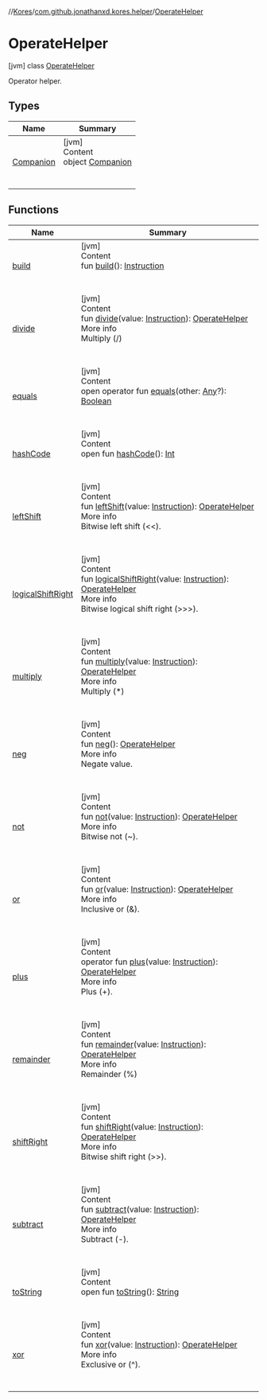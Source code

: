 //[Kores](../../index.md)/[com.github.jonathanxd.kores.helper](../index.md)/[OperateHelper](index.md)



# OperateHelper  
 [jvm] class [OperateHelper](index.md)

Operator helper.

   


## Types  
  
|  Name|  Summary| 
|---|---|
| <a name="com.github.jonathanxd.kores.helper/OperateHelper.Companion///PointingToDeclaration/"></a>[Companion](-companion/index.md)| <a name="com.github.jonathanxd.kores.helper/OperateHelper.Companion///PointingToDeclaration/"></a>[jvm]  <br>Content  <br>object [Companion](-companion/index.md)  <br><br><br>


## Functions  
  
|  Name|  Summary| 
|---|---|
| <a name="com.github.jonathanxd.kores.helper/OperateHelper/build/#/PointingToDeclaration/"></a>[build](build.md)| <a name="com.github.jonathanxd.kores.helper/OperateHelper/build/#/PointingToDeclaration/"></a>[jvm]  <br>Content  <br>fun [build](build.md)(): [Instruction](../../com.github.jonathanxd.kores/-instruction/index.md)  <br><br><br>
| <a name="com.github.jonathanxd.kores.helper/OperateHelper/divide/#com.github.jonathanxd.kores.Instruction/PointingToDeclaration/"></a>[divide](divide.md)| <a name="com.github.jonathanxd.kores.helper/OperateHelper/divide/#com.github.jonathanxd.kores.Instruction/PointingToDeclaration/"></a>[jvm]  <br>Content  <br>fun [divide](divide.md)(value: [Instruction](../../com.github.jonathanxd.kores/-instruction/index.md)): [OperateHelper](index.md)  <br>More info  <br>Multiply (/)  <br><br><br>
| <a name="kotlin/Any/equals/#kotlin.Any?/PointingToDeclaration/"></a>[equals](../../com.github.jonathanxd.kores.util/-simple-resolver/index.md#%5Bkotlin%2FAny%2Fequals%2F%23kotlin.Any%3F%2FPointingToDeclaration%2F%5D%2FFunctions%2F-1211764316)| <a name="kotlin/Any/equals/#kotlin.Any?/PointingToDeclaration/"></a>[jvm]  <br>Content  <br>open operator fun [equals](../../com.github.jonathanxd.kores.util/-simple-resolver/index.md#%5Bkotlin%2FAny%2Fequals%2F%23kotlin.Any%3F%2FPointingToDeclaration%2F%5D%2FFunctions%2F-1211764316)(other: [Any](https://kotlinlang.org/api/latest/jvm/stdlib/kotlin/-any/index.html)?): [Boolean](https://kotlinlang.org/api/latest/jvm/stdlib/kotlin/-boolean/index.html)  <br><br><br>
| <a name="kotlin/Any/hashCode/#/PointingToDeclaration/"></a>[hashCode](../../com.github.jonathanxd.kores.util/-simple-resolver/index.md#%5Bkotlin%2FAny%2FhashCode%2F%23%2FPointingToDeclaration%2F%5D%2FFunctions%2F-1211764316)| <a name="kotlin/Any/hashCode/#/PointingToDeclaration/"></a>[jvm]  <br>Content  <br>open fun [hashCode](../../com.github.jonathanxd.kores.util/-simple-resolver/index.md#%5Bkotlin%2FAny%2FhashCode%2F%23%2FPointingToDeclaration%2F%5D%2FFunctions%2F-1211764316)(): [Int](https://kotlinlang.org/api/latest/jvm/stdlib/kotlin/-int/index.html)  <br><br><br>
| <a name="com.github.jonathanxd.kores.helper/OperateHelper/leftShift/#com.github.jonathanxd.kores.Instruction/PointingToDeclaration/"></a>[leftShift](left-shift.md)| <a name="com.github.jonathanxd.kores.helper/OperateHelper/leftShift/#com.github.jonathanxd.kores.Instruction/PointingToDeclaration/"></a>[jvm]  <br>Content  <br>fun [leftShift](left-shift.md)(value: [Instruction](../../com.github.jonathanxd.kores/-instruction/index.md)): [OperateHelper](index.md)  <br>More info  <br>Bitwise left shift (<<).  <br><br><br>
| <a name="com.github.jonathanxd.kores.helper/OperateHelper/logicalShiftRight/#com.github.jonathanxd.kores.Instruction/PointingToDeclaration/"></a>[logicalShiftRight](logical-shift-right.md)| <a name="com.github.jonathanxd.kores.helper/OperateHelper/logicalShiftRight/#com.github.jonathanxd.kores.Instruction/PointingToDeclaration/"></a>[jvm]  <br>Content  <br>fun [logicalShiftRight](logical-shift-right.md)(value: [Instruction](../../com.github.jonathanxd.kores/-instruction/index.md)): [OperateHelper](index.md)  <br>More info  <br>Bitwise logical shift right (>>>).  <br><br><br>
| <a name="com.github.jonathanxd.kores.helper/OperateHelper/multiply/#com.github.jonathanxd.kores.Instruction/PointingToDeclaration/"></a>[multiply](multiply.md)| <a name="com.github.jonathanxd.kores.helper/OperateHelper/multiply/#com.github.jonathanxd.kores.Instruction/PointingToDeclaration/"></a>[jvm]  <br>Content  <br>fun [multiply](multiply.md)(value: [Instruction](../../com.github.jonathanxd.kores/-instruction/index.md)): [OperateHelper](index.md)  <br>More info  <br>Multiply (*)  <br><br><br>
| <a name="com.github.jonathanxd.kores.helper/OperateHelper/neg/#/PointingToDeclaration/"></a>[neg](neg.md)| <a name="com.github.jonathanxd.kores.helper/OperateHelper/neg/#/PointingToDeclaration/"></a>[jvm]  <br>Content  <br>fun [neg](neg.md)(): [OperateHelper](index.md)  <br>More info  <br>Negate value.  <br><br><br>
| <a name="com.github.jonathanxd.kores.helper/OperateHelper/not/#com.github.jonathanxd.kores.Instruction/PointingToDeclaration/"></a>[not](not.md)| <a name="com.github.jonathanxd.kores.helper/OperateHelper/not/#com.github.jonathanxd.kores.Instruction/PointingToDeclaration/"></a>[jvm]  <br>Content  <br>fun [not](not.md)(value: [Instruction](../../com.github.jonathanxd.kores/-instruction/index.md)): [OperateHelper](index.md)  <br>More info  <br>Bitwise not (~).  <br><br><br>
| <a name="com.github.jonathanxd.kores.helper/OperateHelper/or/#com.github.jonathanxd.kores.Instruction/PointingToDeclaration/"></a>[or](or.md)| <a name="com.github.jonathanxd.kores.helper/OperateHelper/or/#com.github.jonathanxd.kores.Instruction/PointingToDeclaration/"></a>[jvm]  <br>Content  <br>fun [or](or.md)(value: [Instruction](../../com.github.jonathanxd.kores/-instruction/index.md)): [OperateHelper](index.md)  <br>More info  <br>Inclusive or (&amp;).  <br><br><br>
| <a name="com.github.jonathanxd.kores.helper/OperateHelper/plus/#com.github.jonathanxd.kores.Instruction/PointingToDeclaration/"></a>[plus](plus.md)| <a name="com.github.jonathanxd.kores.helper/OperateHelper/plus/#com.github.jonathanxd.kores.Instruction/PointingToDeclaration/"></a>[jvm]  <br>Content  <br>operator fun [plus](plus.md)(value: [Instruction](../../com.github.jonathanxd.kores/-instruction/index.md)): [OperateHelper](index.md)  <br>More info  <br>Plus (+).  <br><br><br>
| <a name="com.github.jonathanxd.kores.helper/OperateHelper/remainder/#com.github.jonathanxd.kores.Instruction/PointingToDeclaration/"></a>[remainder](remainder.md)| <a name="com.github.jonathanxd.kores.helper/OperateHelper/remainder/#com.github.jonathanxd.kores.Instruction/PointingToDeclaration/"></a>[jvm]  <br>Content  <br>fun [remainder](remainder.md)(value: [Instruction](../../com.github.jonathanxd.kores/-instruction/index.md)): [OperateHelper](index.md)  <br>More info  <br>Remainder (%)  <br><br><br>
| <a name="com.github.jonathanxd.kores.helper/OperateHelper/shiftRight/#com.github.jonathanxd.kores.Instruction/PointingToDeclaration/"></a>[shiftRight](shift-right.md)| <a name="com.github.jonathanxd.kores.helper/OperateHelper/shiftRight/#com.github.jonathanxd.kores.Instruction/PointingToDeclaration/"></a>[jvm]  <br>Content  <br>fun [shiftRight](shift-right.md)(value: [Instruction](../../com.github.jonathanxd.kores/-instruction/index.md)): [OperateHelper](index.md)  <br>More info  <br>Bitwise shift right (>>).  <br><br><br>
| <a name="com.github.jonathanxd.kores.helper/OperateHelper/subtract/#com.github.jonathanxd.kores.Instruction/PointingToDeclaration/"></a>[subtract](subtract.md)| <a name="com.github.jonathanxd.kores.helper/OperateHelper/subtract/#com.github.jonathanxd.kores.Instruction/PointingToDeclaration/"></a>[jvm]  <br>Content  <br>fun [subtract](subtract.md)(value: [Instruction](../../com.github.jonathanxd.kores/-instruction/index.md)): [OperateHelper](index.md)  <br>More info  <br>Subtract (-).  <br><br><br>
| <a name="kotlin/Any/toString/#/PointingToDeclaration/"></a>[toString](../../com.github.jonathanxd.kores.util/-simple-resolver/index.md#%5Bkotlin%2FAny%2FtoString%2F%23%2FPointingToDeclaration%2F%5D%2FFunctions%2F-1211764316)| <a name="kotlin/Any/toString/#/PointingToDeclaration/"></a>[jvm]  <br>Content  <br>open fun [toString](../../com.github.jonathanxd.kores.util/-simple-resolver/index.md#%5Bkotlin%2FAny%2FtoString%2F%23%2FPointingToDeclaration%2F%5D%2FFunctions%2F-1211764316)(): [String](https://kotlinlang.org/api/latest/jvm/stdlib/kotlin/-string/index.html)  <br><br><br>
| <a name="com.github.jonathanxd.kores.helper/OperateHelper/xor/#com.github.jonathanxd.kores.Instruction/PointingToDeclaration/"></a>[xor](xor.md)| <a name="com.github.jonathanxd.kores.helper/OperateHelper/xor/#com.github.jonathanxd.kores.Instruction/PointingToDeclaration/"></a>[jvm]  <br>Content  <br>fun [xor](xor.md)(value: [Instruction](../../com.github.jonathanxd.kores/-instruction/index.md)): [OperateHelper](index.md)  <br>More info  <br>Exclusive or (&#94;).  <br><br><br>

